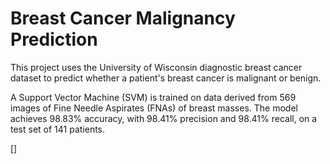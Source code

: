 
# Breast Cancer Malignancy Prediction

This project uses the University of Wisconsin diagnostic breast cancer dataset to predict whether a patient's breast cancer is malignant or benign. 

A Support Vector Machine (SVM) is trained on data derived from 569 images of Fine Needle Aspirates (FNAs) of breast masses. The model achieves 98.83% accuracy, with 98.41% precision and 98.41% recall, on a test set of 141 patients. 

[]
